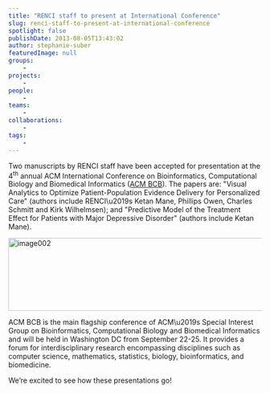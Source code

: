 ```yaml
---
title: "RENCI staff to present at International Conference"
slug: renci-staff-to-present-at-international-conference
spotlight: false
publishDate: 2013-08-05T13:43:02
author: stephanie-suber
featuredImage: null
groups:
    - 
projects:
    - 
people:
    - 
teams: 
    - 
collaborations:
    - 
tags:
    - 
---
```

<p>Two manuscripts by RENCI staff have been accepted for presentation at the 4<sup>th</sup> annual ACM International Conference on Bioinformatics, Computational Biology and Biomedical Informatics (<a href="http://www.cse.buffalo.edu/ACM-BCB2013/">ACM BCB</a>). The papers are: "Visual Analytics to Optimize Patient-Population Evidence Delivery for Personalized Care" (authors include RENCI\u2019s Ketan Mane, Phillips Owen, Charles Schmitt and Kirk Wilhelmsen); and "Predictive Model of the Treatment Effect for Patients with Major Depressive Disorder" (authors include Ketan Mane).</p>
<p><a href="https://www.renci.org/wp-content/uploads/2013/08/image002.png"  rel="lightbox[roadtrip]"><img class="alignnone size-full wp-image-11693" alt="image002" src="https://www.renci.org/wp-content/uploads/2013/08/image002.png" width="505" height="145" srcset="https://renci.org/wp-content/uploads/2013/08/image002.png 505w, https://renci.org/wp-content/uploads/2013/08/image002-300x86.png 300w" sizes="(max-width: 505px) 100vw, 505px" /></a></p>
<p>ACM BCB is the main flagship conference of ACM\u2019s Special Interest Group on Bioinformatics, Computational Biology and Biomedical Informatics and will be held in Washington DC from September 22-25. It provides a forum for interdisciplinary research encompassing disciplines such as computer science, mathematics, statistics, biology, bioinformatics, and biomedicine.</p>
<p>We&#8217;re excited to see how these presentations go!</p>
<!-- AddThis Advanced Settings generic via filter on the_content --><!-- AddThis Share Buttons generic via filter on the_content -->
